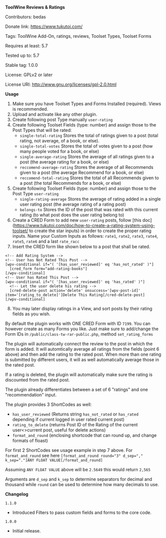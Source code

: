 **ToolWine Reviews & Ratings**

Contributors: bedas

Donate link: https://www.tukutoi.com/

Tags: ToolWine Add-On, ratings, reviews, Toolset Types, Toolset Forms

Requires at least: 5.7

Tested up to: 5.7

Stable tag: 1.0.0

License: GPLv2 or later

License URI: http://www.gnu.org/licenses/gpl-2.0.html

**Usage**

1. Make sure you have Toolset Types and Forms Installed (required). Views is recommended.
2. Upload and activate like any other plugin.
3. Create following post Type manually `user-rating` 
4. Create following Toolset Fields (type: number) and assign those to the Post Types that will be rated:
	- `single-total-rating` Stores the total of ratings given to a post (total rating, not average, of a book, or else).
	- `single-total-votes` Stores the total of votes given to a post (how many people voted for a book, or else)
	- `single-average-rating` Stores the average of all ratings given to a post (the average rating for a book, or else)
	- `reccomend-average-rating` Stores the average of all Recommends given to a post (the average Recommend for a book, or else)
	- `reccomend-total-rating` Stores the total of all Recommends given to a post (the total Recommends for a book, or else)
5. Create following Toolset Fields (type: number) and assign those to the Post Type `user-rating`
	- `single-rating-average` Stores the average of rating added in a single user rating post (the average rating of a rating post)
	- `belongs-to` Stores the ID of the post that was rated with this current rating (to what post does the user rating belong to)
6. Create a CRED Form to add new `user-rating` posts, follow [this doc](https://www.tukutoi.com/doc/how-to-create-a-rating-system-using-toolset/ to create the star inputs) in order to create the proper rating inputs. Name your Custom Inputs as follows: `rate1`, `rate2`, `rate3`, `rate4`, `rate5`, `rate6` and a last `rate_racc`
7. Insert the CRED form like shown below to a post that shall be rated.

```
<!-- Add Rating System -->
<!-- User has Not Rated This Post -->
[wpv-conditional if="( '[has_user_reviewed]' eq 'has_not_rated' )"]
  [cred_form form="add-rating-books"]
[/wpv-conditional]
<!-- User has Rated This Post -->
[wpv-conditional if="( '[has_user_reviewed]' eq 'has_rated' )"]
  <!-- Let the user delete his rating -->
  [cred-delete-post action='delete' onsuccess='[wpv-post-id]' item='[rating_to_delete]']Delete This Rating[/cred-delete-post]
[/wpv-conditional]
```
8. You may later display ratings in a View, and sort posts by their rating fields as you wish.

By default the plugin works with ONE CRED Form with ID `7199`. You can however create as many Forms you like.
Just make sure to add/change the Form IDs in `/public/class-tw-rar-public.php`, method `set_rating_forms`

The plugin will automatically connect the review to the post in which the form is added. 
It will automtically average all ratings from the fields (point 6 above) and then add the rating to the rated post. When more than one rating is submitted by different users, it will as well automatically average those in the rated post.

If a rating is deleted, the plugin will automatically make sure the rating is discounted from the rated post.

The plugin already differentiates between a set of 6 "ratings" and one "recommendation" input. 

The plugin provides 3 ShortCodes as well:
- `has_user_reviewed` (Returns string `has_not_rated` or `has_rated` depending if current logged in user rated current post)
- `rating_to_delete` (returns Post ID of the Rating of the current user<>current post, useful for delete actions)
- `format_and_round` (enclosing shortcode that can round up, and change formats of floast)

For first 2 ShortCodes see usage example in step 7 above.
For `format_and_round` see here
`[format_and_round round="3" d_sep="," k_sep="."]ANY FLOAT VALUE[/format_and_round]`

Assuming `ANY FLOAT VALUE` above will be `2.5649` this would return `2,565`

Arguments are `d_sep` and `k_sep` to determine separators for decimal and thousand while `round` can be used to determine how many decimals to use.

**Changelog**
 
`1.1.0`
- Introduced Filters to pass custom fields and forms to the core code.
 
`1.0.0`
- Initial release.
